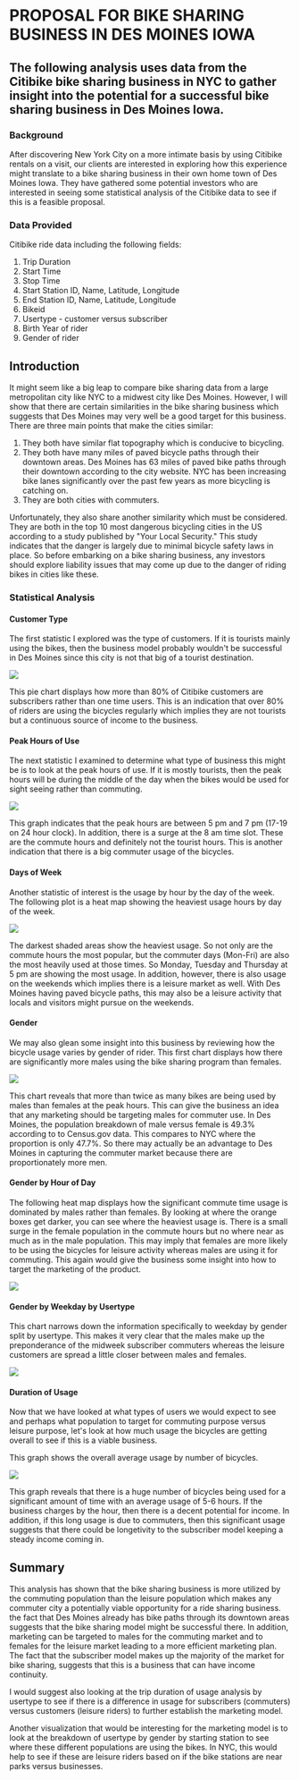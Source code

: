 # PROPOSAL FOR BIKE SHARING BUSINESS IN DES MOINES IOWA
## The following analysis uses data from the Citibike bike sharing business in NYC to gather insight into the potential for a successful bike sharing business in Des Moines Iowa.  
### Background
After discovering New York City on a more intimate basis by using Citibike rentals on a visit, our clients are interested in exploring how this experience might translate to a bike sharing business in their own home town of Des Moines Iowa.  They have gathered some potential investors who are interested in seeing some statistical analysis of the Citibike data to see if this is a feasible proposal. 

###  Data Provided
Citibike ride data including the following fields:
1. Trip Duration
2. Start Time
3. Stop Time
4. Start Station ID, Name, Latitude, Longitude
5. End Station ID, Name, Latitude, Longitude
6. Bikeid
7. Usertype - customer versus subscriber
8. Birth Year of rider
9. Gender of rider

## Introduction

It might seem like a big leap to compare bike sharing data from a large metropolitan city like NYC to a midwest city like Des Moines.  However, I will show that there are certain similarities in the bike sharing business which suggests that Des Moines may very well be a good target for this business.  There are three main points that make the cities similar:
1.  They both have similar flat topography which is conducive to bicycling.
2.  They both have many miles of paved bicycle paths through their downtown areas.  Des Moines has 63 miles of paved bike paths through their downtown according to the city website.  NYC has been increasing bike lanes significantly over the past few years as more bicycling is catching on.
3.  They are both cities with commuters. 

Unfortunately, they also share another similarity which must be considered.  They are both in the top 10 most dangerous bicycling cities in the US according to a study published by "Your Local Security."  This study indicates that the danger is largely due to minimal bicycle safety laws in place.  So before embarking on a bike sharing business, any investors should explore liability issues that may come up due to the danger of riding bikes in cities like these.

### Statistical Analysis

####  Customer Type

The first statistic I explored was the type of customers.  If it is tourists mainly using the bikes, then the business model probably wouldn't be successful in Des Moines since this city is not that big of a tourist destination.  

![](https://github.com/xactuary/bikesharing/blob/main/CustomerType.PNG)  

This pie chart displays how more than 80% of Citibike customers are subscribers rather than one time users.  This is an indication that over 80% of riders are using the bicycles regularly which implies they are not tourists but a continuous source of income to the business.  

####  Peak Hours of Use

The next statistic I examined to determine what type of business this might be is to look at the peak hours of use.  If it is mostly tourists, then the peak hours will be during the middle of the day when the bikes would be used for sight seeing rather than commuting.  

![](https://github.com/xactuary/bikesharing/blob/main/PeakHours.PNG)
  
This graph indicates that the peak hours are between 5 pm and 7 pm (17-19 on 24 hour clock).  In addition, there is a surge at the 8 am time slot.  These are the commute hours and definitely not the tourist hours.  This is another indication that there is a big commuter usage of the bicycles.  

#### Days of Week

Another statistic of interest is the usage by hour by the day of the week.  The following plot is a heat map showing the heaviest usage hours by day of the week.
  
![](https://github.com/xactuary/bikesharing/blob/main/HeatHours.PNG)  

The darkest shaded areas show the heaviest usage.  So not only are the commute hours the most popular, but the commuter days (Mon-Fri) are also the most heavily used at those times.  So Monday, Tuesday and Thursday at 5 pm are showing the most usage.  In addition, however, there is also usage on the weekends which implies there is a leisure market as well.  With Des Moines having paved bicycle paths, this may also be a leisure activity that locals and visitors might pursue on the weekends.  

#### Gender

We may also glean some insight into this business by reviewing how the bicycle usage varies by gender of rider.  This first chart displays how there are significantly more males using the bike sharing program than females.
  
![](https://github.com/xactuary/bikesharing/blob/main/Gender1.PNG)  

This chart reveals that more than twice as many bikes are being used by males than females at the peak hours.  This can give the business an idea that any marketing should be targeting males for commuter use.  In Des Moines, the population breakdown of male versus female is 49.3% according to to Census.gov data.  This compares to NYC where the proportion is only 47.7%.  So there may actually be an advantage to Des Moines in capturing the commuter market because there are proportionately more men.

#### Gender by Hour of Day

The following heat map displays how the significant commute time usage is dominated by males rather than females.  By looking at where the orange boxes get darker, you can see where the heaviest usage is.  There is a small surge in the female population in the commute hours but no where near as much as in the male population.  This may imply that females are more likely to be using the bicycles for leisure activity whereas males are using it for commuting.  This again would give the business some insight into how to target the marketing of the product.

![](https://github.com/xactuary/bikesharing/blob/main/GenderTripsPerHour.PNG)  

#### Gender by Weekday by Usertype
 
This chart narrows down the information specifically to weekday by gender split by usertype.  This makes it very clear that the males make up the preponderance of the midweek subscriber commuters whereas the leisure customers are spread a little closer between males and females.  

![](https://github.com/xactuary/bikesharing/blob/main/GenderbyWeekday.PNG) 

#### Duration of Usage

Now that we have looked at what types of users we would expect to see and perhaps what population to target for commuting purpose versus leisure purpose, let's look at how much usage the bicycles are getting overall to see if this is a viable business.
  
This graph shows the overall average usage by number of bicycles.  

![](https://github.com/xactuary/bikesharing/blob/main/AvgDuration.PNG)  

This graph reveals that there is a huge number of bicycles being used for a significant amount of time with an average usage of 5-6 hours.  If the business charges by the hour, then there is a decent potential for income.  In addition, if this long usage is due to commuters, then this significant usage suggests that there could be longetivity to the subscriber model keeping a steady income coming in.  

## Summary

This analysis has shown that the bike sharing business is more utilized by the commuting population than the leisure population which makes any commuter city a potentially viable opportunity for a ride sharing business.  the fact that Des Moines already has bike paths through its downtown areas suggests that the bike sharing model might be successful there.  In addition, marketing can be targeted to males for the commuting market and to females for the leisure market leading to a more efficient marketing plan.  The fact that the subscriber model makes up the majority of the market for bike sharing, suggests that this is a business that can have income continuity.  

I would suggest also looking at the trip duration of usage analysis by usertype to see if there is a difference in usage for subscribers (commuters) versus customers (leisure riders) to further establish the marketing model.  

Another visualization that would be interesting for the marketing model is to look at the breakdown of usertype by gender by starting station to see where these different populations are using the bikes.  In NYC, this would help to see if these are leisure riders based on if the bike stations are near parks versus businesses.  

























